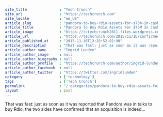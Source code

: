 ```yaml
---
site_title               : "Tech Crunch"
site_url                 : "https://techcrunch.com"
site_locale              : "en_US"
article_slug             : "pandora-to-buy-rdio-assets-for-s75m-in-cash-rdio-files-ch-11-will-shutter-service"
article_title            : "Pandora To Buy Rdio Assets For $75M In Cash, Rdio Files Ch.11, Will Shutter Service"
article_image            : "https://tctechcrunch2011.files.wordpress.com/2015/11/pandora-rdio.png?w=764&h=400&crop=1"
article_url              : "https://techcrunch.com/2015/11/16/confirmed-pandora-buys-key-rdio-assets-for-75m-in-cash-rdio-files-ch-11-to-shut-down/"
article_published_at     : "2015-11-16T13:28:52-02:00"
article_description      : "That was fast: just as soon as it was reported that Pandora was in talks to buy Rdio, the two sides have confirmed that an acquisition is indeed..."
article_author_name      : "Ingrid Lunden"
article_author_image     : null
article_author_biography : null
article_author_profile   : "https://techcrunch.com/author/ingrid-lunden/"
article_author_facebook  : null
article_author_twitter   : "https://twitter.com/ingridlunden"
category                 : ['technology']
tags                     : ['Tech Crunch']
permalink                : "/:categories/pandora-to-buy-rdio-assets-for-s75m-in-cash-rdio-files-ch-11-will-shutter-service/"
layout                   : post
---
```


That was fast: just as soon as it was reported that Pandora was in talks to buy Rdio, the two sides have confirmed that an acquisition is indeed...
